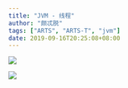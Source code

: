 ```yaml
---
title: "JVM - 线程"
author: "颇忒脱"
tags: ["ARTS", "ARTS-T", "jvm"]
date: 2019-09-16T20:25:08+08:00
---
```


<!--more-->

![](thread.png)



![](thread-states.png)